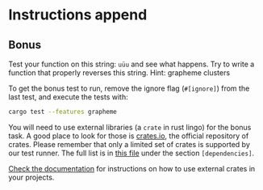 # Instructions append

## Bonus

Test your function on this string: `uüu` and see what happens.
Try to write a function that properly reverses this string.
Hint: grapheme clusters

To get the bonus test to run, remove the ignore flag (`#[ignore]`) from the last test, and execute the tests with:

```bash
cargo test --features grapheme
```

You will need to use external libraries (a `crate` in rust lingo) for the bonus task.
A good place to look for those is [crates.io](https://crates.io/), the official repository of crates.
Please remember that only a limited set of crates is supported by our test runner.
The full list is in [this file](https://github.com/exercism/rust-test-runner/blob/main/local-registry/Cargo.toml) under the section `[dependencies]`.

[Check the documentation](https://doc.rust-lang.org/cargo/guide/dependencies.html) for instructions on how to use external crates in your projects.
